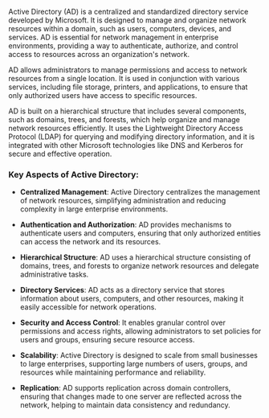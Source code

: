 Active Directory (AD) is a centralized and standardized directory service developed by Microsoft. It is designed to manage and organize network resources within a domain, such as users, computers, devices, and services. AD is essential for network management in enterprise environments, providing a way to authenticate, authorize, and control access to resources across an organization's network.

AD allows administrators to manage permissions and access to network resources from a single location. It is used in conjunction with various services, including file storage, printers, and applications, to ensure that only authorized users have access to specific resources.

AD is built on a hierarchical structure that includes several components, such as domains, trees, and forests, which help organize and manage network resources efficiently. It uses the Lightweight Directory Access Protocol (LDAP) for querying and modifying directory information, and it is integrated with other Microsoft technologies like DNS and Kerberos for secure and effective operation.

### Key Aspects of Active Directory:

- **Centralized Management**: Active Directory centralizes the management of network resources, simplifying administration and reducing complexity in large enterprise environments.
- **Authentication and Authorization**: AD provides mechanisms to authenticate users and computers, ensuring that only authorized entities can access the network and its resources.
- **Hierarchical Structure**: AD uses a hierarchical structure consisting of domains, trees, and forests to organize network resources and delegate administrative tasks.
    
- **Directory Services**: AD acts as a directory service that stores information about users, computers, and other resources, making it easily accessible for network operations.
    
- **Security and Access Control**: It enables granular control over permissions and access rights, allowing administrators to set policies for users and groups, ensuring secure resource access.
    
- **Scalability**: Active Directory is designed to scale from small businesses to large enterprises, supporting large numbers of users, groups, and resources while maintaining performance and reliability.
    
- **Replication**: AD supports replication across domain controllers, ensuring that changes made to one server are reflected across the network, helping to maintain data consistency and redundancy.